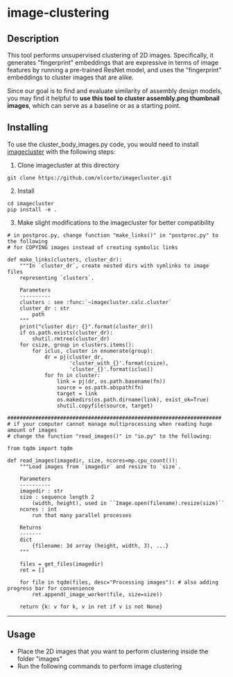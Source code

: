 # image-clustering

## Description
This tool performs unsupervised clustering of 2D images. Specifically, it generates "fingerprint" embeddings that are expressive in terms of image features by running a pre-trained ResNet model, and uses the "fingerprint" embeddings to cluster images that are alike.

Since our goal is to find and evaluate similarity of assembly design models, you may find it helpful to **use this tool to cluster assembly.png thumbnail images**, which can serve as a baseline or as a starting point.

## Installing

To use the cluster_body_images.py code, you would need to install [imagecluster](https://elcorto.github.io/imagecluster/index.html) with the following steps:

1. Clone imagecluster at this directory

```
git clone https://github.com/elcorto/imagecluster.git
```

2. Install

```
cd imagecluster
pip install -e .
```

3. Make slight modifications to the imagecluster for better compatibility

```
# in postproc.py, change function "make_links()" in "postproc.py" to the following
# for COPYING images instead of creating symbolic links

def make_links(clusters, cluster_dr):
    """In `cluster_dr`, create nested dirs with symlinks to image files
    representing `clusters`.

    Parameters
    ----------
    clusters : see :func:`~imagecluster.calc.cluster`
    cluster_dr : str
        path
    """
    print("cluster dir: {}".format(cluster_dr))
    if os.path.exists(cluster_dr):
        shutil.rmtree(cluster_dr)
    for csize, group in clusters.items():
        for iclus, cluster in enumerate(group):
            dr = pj(cluster_dr,
                    'cluster_with_{}'.format(csize),
                    'cluster_{}'.format(iclus))
            for fn in cluster:
                link = pj(dr, os.path.basename(fn))
                source = os.path.abspath(fn)
                target = link
                os.makedirs(os.path.dirname(link), exist_ok=True)
                shutil.copyfile(source, target)

#####################################################################
# if your computer cannot manage multiprocessing when reading huge amount of images
# change the function "read_images()" in "io.py" to the following:

from tqdm import tqdm

def read_images(imagedir, size, ncores=mp.cpu_count()):
    """Load images from `imagedir` and resize to `size`.

    Parameters
    ----------
    imagedir : str
    size : sequence length 2
        (width, height), used in ``Image.open(filename).resize(size)``
    ncores : int
        run that many parallel processes

    Returns
    -------
    dict
        {filename: 3d array (height, width, 3), ...}
    """

    files = get_files(imagedir)
    ret = []

    for file in tqdm(files, desc="Processing images"): # also adding progress bar for convenience
        ret.append(_image_worker(file, size=size))

    return {k: v for k, v in ret if v is not None}

```

---

## Usage
- Place the 2D images that you want to perform clustering inside the folder "images"
- Run the following commands to perform image clustering
```

```

